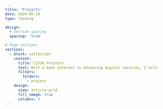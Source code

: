 ```yaml
---
title: 'Projects'
date: 2024-05-19
type: landing

design:
  # Section spacing
  spacing: '5rem'

# Page sections
sections:
  - block: collection
    content:
      title: CISSA Projects
      text: With a keen interest in advancing digital security, I actively engage in projects that push the boundaries of Cyber Threat Intelligence. Discover the impactful work I've been involved with at [CISSA](https://www.cesar.org.br/web/english/cissa), shaping the future of threat detection and analysis
      filters:
        folders:
          - project
    design:
      view: article-grid
      fill_image: true
      columns: 3
---
```

